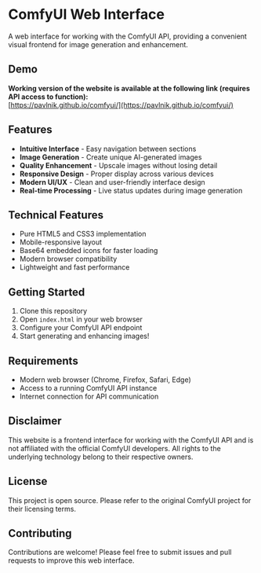 # ComfyUI Web Interface

A web interface for working with the ComfyUI API, providing a convenient visual frontend for image generation and enhancement.

## Demo

**Working version of the website is available at the following link (requires API access to function):**  
[https://pavlnik.github.io/comfyui/](https://pavlnik.github.io/comfyui/)

## Features

- **Intuitive Interface** - Easy navigation between sections
- **Image Generation** - Create unique AI-generated images
- **Quality Enhancement** - Upscale images without losing detail
- **Responsive Design** - Proper display across various devices
- **Modern UI/UX** - Clean and user-friendly interface design
- **Real-time Processing** - Live status updates during image generation

## Technical Features

- Pure HTML5 and CSS3 implementation
- Mobile-responsive layout
- Base64 embedded icons for faster loading
- Modern browser compatibility
- Lightweight and fast performance

## Getting Started

1. Clone this repository
2. Open `index.html` in your web browser
3. Configure your ComfyUI API endpoint
4. Start generating and enhancing images!

## Requirements

- Modern web browser (Chrome, Firefox, Safari, Edge)
- Access to a running ComfyUI API instance
- Internet connection for API communication

## Disclaimer

This website is a frontend interface for working with the ComfyUI API and is not affiliated with the official ComfyUI developers. All rights to the underlying technology belong to their respective owners.

## License

This project is open source. Please refer to the original ComfyUI project for their licensing terms.

## Contributing

Contributions are welcome! Please feel free to submit issues and pull requests to improve this web interface.

